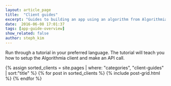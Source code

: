 ```yaml
---
layout: article_page
title:  "Client guides"
excerpt: "Guides to building an app using an algorithm from Algorithmia in: Python, R, Scala, Rust, Java, Ruby, JavaScript, Go, Swift, and Android."
date:  2016-06-08 17:01:37
tags: [app-guide-overview]
show_related: false
author: steph_kim
---
```


Run through a tutorial in your preferred language. The tutorial will teach you how to setup the Algorithmia client and make an API call.

<div class="lang-tile-container">
{% assign sorted_clients = site.pages | where: "categories", "client-guides" | sort:"title" %}
{% for post in sorted_clients %}
  {% include post-grid.html %}
{% endfor %}
</div>

